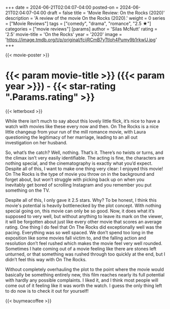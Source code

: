 +++
date = 2024-06-21T02:04:07-04:00
posted-on = 2024-06-21T02:04:07-04:00
draft = false
title = 'Movie Review: On the Rocks (2020)'
description = 'A review of the movie On the Rocks (2020).'
weight = 0
series = ["Movie Reviews"]
tags = ["comedy", "drama", "romance", "2.5 ★"]
categories = ["movie reviews"]
[params]
  author = 'Silas McNutt'
  rating = '2.5'
  movie-title = 'On the Rocks'
  year = '2020'
  image = 'https://image.tmdb.org/t/p/original/fcijRCmB7yTtloh4Pumy9b1rkwU.jpg'
+++

{{< movie-poster >}}

# {{< param movie-title >}} ({{< param year >}}) - {{< star-rating ".Params.rating" >}}

{{< letterboxd >}}

While there isn’t much to say about this lovely little flick, it’s nice to have a watch with movies like these every now and then. On The Rocks is a nice little changeup from your run of the mill romance movie, with Laura questioning the legitimacy of her marriage, leading to an all out investigation on her husband. 

So, what’s the catch? Well, nothing. That’s it. There’s no twists or turns, and the climax isn’t very easily identifiable. The acting is fine, the characters are nothing special, and the cinematography is exactly what you’d expect. Despite all of this, I want to make one thing very clear: I enjoyed this movie! On The Rocks is the type of movie you throw on in the background and forget about, but won’t struggle with picking back up on when you inevitably get bored of scrolling Instagram and you remember you put something on the TV. 

Despite all of this, I only gave it 2.5 stars. Why? To be honest, I think this movie's potential is heavily bottlenecked by the plot concept. With nothing special going on, this movie can only be so good. Now, it does what it’s supposed to very well, but without anything to leave its mark on the viewer, it will be forgotten about just like every other movie that scores an average rating. 
One thing I do feel that On The Rocks did exceptionally well was the pacing. Everything was so well spaced. We don’t spend too long in the exposition like some movies fall victim to, and the falling action and resolution don’t feel rushed which makes the movie feel very well rounded. Sometimes I hate coming out of a movie feeling like there are stones left unturned, or that something was rushed through too quickly at the end, but I didn’t feel this way with On The Rocks. 

Without completely overhauling the plot to the point where the movie would basically be something entirely new, this film reaches nearly its full potential with hardly any possible complaints. I liked it, and I think most people will come out of it feeling like it was worth the watch. I guess the only thing left to do now is to check it out for yourself!

{{< buymeacoffee >}}